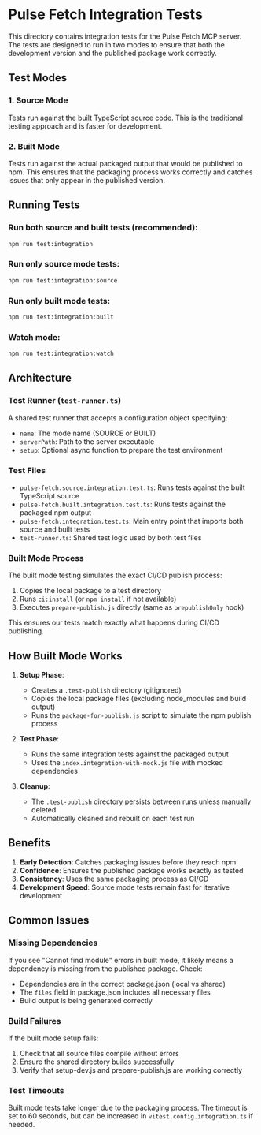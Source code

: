 # Pulse Fetch Integration Tests

This directory contains integration tests for the Pulse Fetch MCP server. The tests are designed to run in two modes to ensure that both the development version and the published package work correctly.

## Test Modes

### 1. Source Mode

Tests run against the built TypeScript source code. This is the traditional testing approach and is faster for development.

### 2. Built Mode

Tests run against the actual packaged output that would be published to npm. This ensures that the packaging process works correctly and catches issues that only appear in the published version.

## Running Tests

### Run both source and built tests (recommended):

```bash
npm run test:integration
```

### Run only source mode tests:

```bash
npm run test:integration:source
```

### Run only built mode tests:

```bash
npm run test:integration:built
```

### Watch mode:

```bash
npm run test:integration:watch
```

## Architecture

### Test Runner (`test-runner.ts`)

A shared test runner that accepts a configuration object specifying:

- `name`: The mode name (SOURCE or BUILT)
- `serverPath`: Path to the server executable
- `setup`: Optional async function to prepare the test environment

### Test Files

- `pulse-fetch.source.integration.test.ts`: Runs tests against the built TypeScript source
- `pulse-fetch.built.integration.test.ts`: Runs tests against the packaged npm output
- `pulse-fetch.integration.test.ts`: Main entry point that imports both source and built tests
- `test-runner.ts`: Shared test logic used by both test files

### Built Mode Process

The built mode testing simulates the exact CI/CD publish process:

1. Copies the local package to a test directory
2. Runs `ci:install` (or `npm install` if not available)
3. Executes `prepare-publish.js` directly (same as `prepublishOnly` hook)

This ensures our tests match exactly what happens during CI/CD publishing.

## How Built Mode Works

1. **Setup Phase**:
   - Creates a `.test-publish` directory (gitignored)
   - Copies the local package files (excluding node_modules and build output)
   - Runs the `package-for-publish.js` script to simulate the npm publish process

2. **Test Phase**:
   - Runs the same integration tests against the packaged output
   - Uses the `index.integration-with-mock.js` file with mocked dependencies

3. **Cleanup**:
   - The `.test-publish` directory persists between runs unless manually deleted
   - Automatically cleaned and rebuilt on each test run

## Benefits

1. **Early Detection**: Catches packaging issues before they reach npm
2. **Confidence**: Ensures the published package works exactly as tested
3. **Consistency**: Uses the same packaging process as CI/CD
4. **Development Speed**: Source mode tests remain fast for iterative development

## Common Issues

### Missing Dependencies

If you see "Cannot find module" errors in built mode, it likely means a dependency is missing from the published package. Check:

- Dependencies are in the correct package.json (local vs shared)
- The `files` field in package.json includes all necessary files
- Build output is being generated correctly

### Build Failures

If the built mode setup fails:

1. Check that all source files compile without errors
2. Ensure the shared directory builds successfully
3. Verify that setup-dev.js and prepare-publish.js are working correctly

### Test Timeouts

Built mode tests take longer due to the packaging process. The timeout is set to 60 seconds, but can be increased in `vitest.config.integration.ts` if needed.
